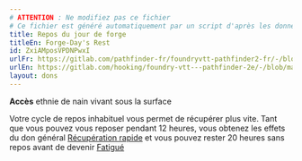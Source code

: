 ```yaml
---
# ATTENTION : Ne modifiez pas ce fichier
# Ce fichier est généré automatiquement par un script d'après les données du module Foundry VTT officiel et de sa traduction
title: Repos du jour de forge
titleEn: Forge-Day's Rest
id: ZxiAMposVPDNPwxI
urlFr: https://gitlab.com/pathfinder-fr/foundryvtt-pathfinder2-fr/-/blob/master/data/feats/ZxiAMposVPDNPwxI.htm
urlEn: https://gitlab.com/hooking/foundry-vtt---pathfinder-2e/-/blob/master/packs/data/feats.db/forge-day-s-rest.json
layout: dons
---
```

**Accès** ethnie de nain vivant sous la surface

Votre cycle de repos inhabituel vous permet de récupérer plus vite. Tant que vous pouvez vous reposer pendant 12 heures, vous obtenez les effets du don général [Récupération rapide](récupération-rapide.html) et vous pouvez rester 20 heures sans repos avant de devenir [Fatigué](../conditions/fatigué.html)
